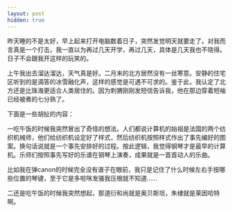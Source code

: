 ```yaml
---
layout: post
hidden: true
---
```

昨天睡的不是太好，早上起来打开电脑数着日子，突然发觉明天就要走了。对我而言真是一个打击，我一直以为再过几天开学，再过几天，具体是几天我也不晓得。日子不会跟我开这样的玩笑的。

上午我出去溜达溜达，天气真是好。二月末的北方居然没有一丝寒意。安静的住宅区听到的是滴答的冰雪融化声，这样的感觉是可遇不可求的。鉴于此，我认定了北方还是比珠海更适合人类居住的。因为刺猬刚刚发短信告诉我，他在那边穿着短袖已经被煮的七分熟了。

下面是一些胡扯的内容：

一吃午饭的时候我突然冒出了奇怪的想法。人们都说计算机的始祖是法国的两个纺织机械师，他们给纺织机设定好了样式，然后纺织机按照样式作出了事先编好的图案。换句话说就是一个事先安排好的过程。按此逻辑，我觉得钢琴才是最早的计算机。乐师们按照事先写好的乐谱在钢琴上演奏，成果就是一首首动人的乐曲。

比如我在弹canon的时候完全没有谱子在眼前，我只是记住了什么时候左右手按哪些位置的琴键，至于它是多啦咪发骚我压根就不知道……

二还是吃午饭的时候我突然想起，那道衍和尚就是奥贝斯坦，朱棣就是莱因哈特啊。